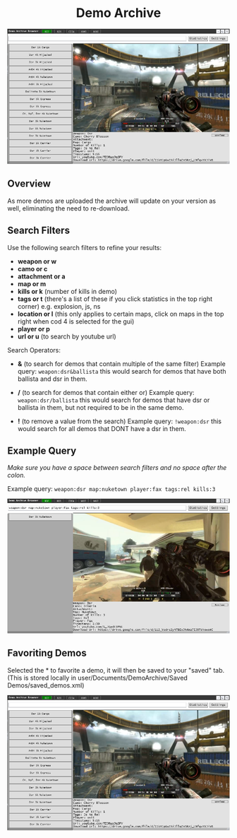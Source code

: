 <h1 align="center">
  Demo Archive
</h1>

<div align="center">
  <a href="preview2.png">
    <img src="preview2.png" alt="preview" width="auto" height="auto">
  </a>
</div>

## Overview

As more demos are uploaded the archive will update on your version as well, eliminating the need to re-download.

## Search Filters

Use the following search filters to refine your results:

- **weapon or w**
- **camo or c**
- **attachment or a**
- **map or m**
- **kills or k** (number of kills in demo)
- **tags or t** (there's a list of these if you click statistics in the top right corner) e.g. explosion, js, ns
- **location or l** (this only applies to certain maps, click on maps in the top right when cod 4 is selected for the gui)
- **player or p**
- **url or u** (to search by youtube url)

Search Operators:

- **&** (to search for demos that contain multiple of the same filter)
Example query: `weapon:dsr&ballista` this would search for demos that have both ballista and dsr in them.

- **/** (to search for demos that contain either or)
Example query: `weapon:dsr/ballista` this would search for demos that have dsr or ballista in them, but not required to be in the same demo.

- **!** (to remove a value from the search)
Example query: `!weapon:dsr` this would search for all demos that DONT have a dsr in them.


## Example Query

_Make sure you have a space between search filters and no space after the colon._

Example query: `weapon:dsr map:nuketown player:fax tags:rel kills:3`

<div align="center">
  <a href="preview1.png">
    <img src="preview1.png" alt="preview" width="auto" height="auto">
  </a>
</div>

## Favoriting Demos

Selected the * to favorite a demo, it will then be saved to your "saved" tab. (This is stored locally in user/Documents/DemoArchive/Saved Demos/saved_demos.xml)

<div align="center">
  <a href="preview2.png">
    <img src="preview2.png" alt="preview2" width="auto" height="auto">
  </a>
</div>

